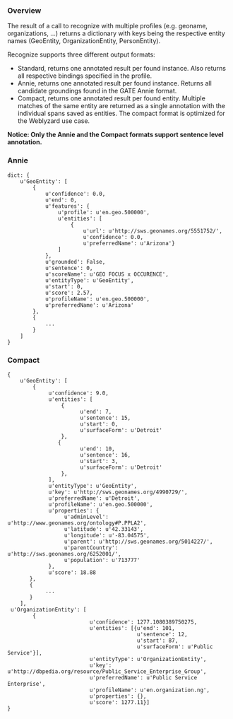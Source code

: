 ### Overview

The result of a call to recognize with multiple profiles (e.g. geoname, organizations, ...) returns a dictionary with keys being the respective entity names (GeoEntity, OrganizationEntity, PersonEntity).

Recognize supports three different output formats:
* Standard, returns one annotated result per found instance. Also returns all respective bindings specified in the profile.
* Annie, returns one annotated result per found instance. Returns all candidate groundings found in the GATE Annie format.
* Compact, returns one annotated result per found entity. Multiple matches of the same entity are returned as a single annotation with the individual spans saved as entities. The compact format is optimized for the Weblyzard use case.

**Notice: Only the Annie and the Compact formats support sentence level annotation.**

### Annie 
```
dict: {
    u'GeoEntity': [
        {
            u'confidence': 0.0,
            u'end': 0,
            u'features': {
                u'profile': u'en.geo.500000',
                u'entities': [
                    {
                        u'url': u'http://sws.geonames.org/5551752/',
                        u'confidence': 0.0,
                        u'preferredName': u'Arizona'}
                ]
            },
            u'grounded': False,
            u'sentence': 0,
            u'scoreName': u'GEO FOCUS x OCCURENCE',
            u'entityType': u'GeoEntity',
            u'start': 0,
            u'score': 2.57,
            u'profileName': u'en.geo.500000',
            u'preferredName': u'Arizona'
        },
        {
            ...
        }
    ]
}
```

### Compact 
```
{
    u'GeoEntity': [
        {
             u'confidence': 9.0,
             u'entities': [
                 {
                       u'end': 7,
                       u'sentence': 15,
                       u'start': 0,
                       u'surfaceForm': u'Detroit'
                 },
                {
                       u'end': 10,
                       u'sentence': 16,
                       u'start': 3,
                       u'surfaceForm': u'Detroit'
                 },
             ],
             u'entityType': u'GeoEntity',
             u'key': u'http://sws.geonames.org/4990729/',
             u'preferredName': u'Detroit',
             u'profileName': u'en.geo.500000',
             u'properties': {
                  u'adminLevel': u'http://www.geonames.org/ontology#P.PPLA2',
                  u'latitude': u'42.33143',
                  u'longitude': u'-83.04575',
                  u'parent': u'http://sws.geonames.org/5014227/',
                  u'parentCountry': u'http://sws.geonames.org/6252001/',
                  u'population': u'713777'
             },
             u'score': 18.88
       },
       {
            ...
       }
    ],
 u'OrganizationEntity': [
        {
                          u'confidence': 1277.1080389750275,
                          u'entities': [{u'end': 101,
                                         u'sentence': 12,
                                         u'start': 87,
                                         u'surfaceForm': u'Public Service'}],
                          u'entityType': u'OrganizationEntity',
                          u'key': u'http://dbpedia.org/resource/Public_Service_Enterprise_Group',
                          u'preferredName': u'Public Service Enterprise',
                          u'profileName': u'en.organization.ng',
                          u'properties': {},
                          u'score': 1277.11}]
}
```